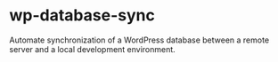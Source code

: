 # wp-database-sync
Automate synchronization of a WordPress database between a remote server and a local development environment.
